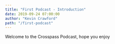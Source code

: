 ```yaml
---
title: "First Podcast - Introduction"
date: 2019-09-24 07:00:00
author: "Kevin Crawford"
path: "/first-podcast"
---
```


Welcome to the Crosspass Podcast, hope you enjoy
